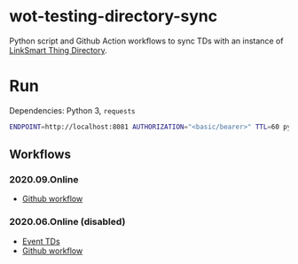 # wot-testing-directory-sync

Python script and Github Action workflows to sync TDs with an instance of [LinkSmart Thing Directory](https://github.com/linksmart/thing-directory).

# Run
Dependencies: Python 3, `requests`
```bash
ENDPOINT=http://localhost:8081 AUTHORIZATION="<basic/bearer>" TTL=60 python sync.py
```

## Workflows
### 2020.09.Online
- [Github workflow](https://github.com/farshidtz/wot-testing-directory-sync/blob/master/.github/workflows/2020.09.Online.yml)

### 2020.06.Online (disabled)
- [Event TDs](https://github.com/w3c/wot-testing/blob/master/events/2020.06.Online/TDs)
- [Github workflow](https://github.com/farshidtz/wot-testing-directory-sync/blob/master/.github/workflows/2020.06.Online.yml.disabled)
